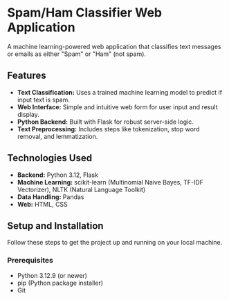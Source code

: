 # Spam/Ham Classifier Web Application

A machine learning-powered web application that classifies text messages or emails as either "Spam" or "Ham" (not spam).

## Features

* **Text Classification:** Uses a trained machine learning model to predict if input text is spam.
* **Web Interface:** Simple and intuitive web form for user input and result display.
* **Python Backend:** Built with Flask for robust server-side logic.
* **Text Preprocessing:** Includes steps like tokenization, stop word removal, and lemmatization.

## Technologies Used

* **Backend:** Python 3.12, Flask
* **Machine Learning:** scikit-learn (Multinomial Naive Bayes, TF-IDF Vectorizer), NLTK (Natural Language Toolkit)
* **Data Handling:** Pandas
* **Web:** HTML, CSS

## Setup and Installation

Follow these steps to get the project up and running on your local machine.

### Prerequisites

* Python 3.12.9 (or newer)
* pip (Python package installer)
* Git
